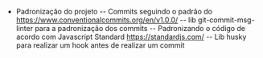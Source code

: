 - Padronização do projeto
  -- Commits seguindo o padrão do https://www.conventionalcommits.org/en/v1.0.0/
  -- lib git-commit-msg-linter para a padronização dos commits
  -- Padronizando o código de acordo com Javascript Standard https://standardjs.com/
  -- Lib husky para realizar um hook antes de realizar um commit
